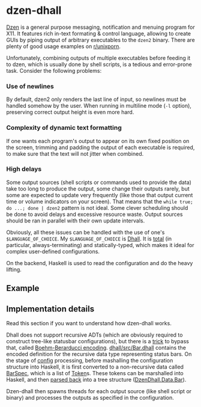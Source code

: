 # dzen-dhall

[Dzen](https://github.com/robm/dzen) is a general purpose messaging, notification and menuing program for X11. It features rich in-text formating & control language, allowing to create GUIs by piping output of arbitrary executables to the `dzen2` binary. There are plenty of good usage examples on [r/unixporn](https://www.reddit.com/r/unixporn/search/?q=dzen).

Unfortunately, combining outputs of multiple executables before feeding it to dzen, which is usually done by shell scripts, is a tedious and error-prone task. Consider the following problems:

### Use of newlines

By default, dzen2 only renders the last line of input, so newlines must be handled somehow by the user. When running in multiline mode (`-l` option), preserving correct output height is even more hard.

### Complexity of dynamic text formatting

If one wants each program's output to appear on its own fixed position on the screen, trimming and padding the output of each executable is required, to make sure that the text will not jitter when combined.

### High delays

Some output sources (shell scripts or commands used to provide the data) take too long to produce the output, some change their outputs rarely, but some are expected to update very frequently (like those that output current time or volume indicators on your screen). That means that the `while true; do ...; done | dzen2` pattern is not ideal. Some clever scheduling should be done to avoid delays and excessive resource waste. Output sources should be ran in parallel with their own update intervals.

Obviously, all these issues can be handled with the use of one's `$LANGUAGE_OF_CHOICE`. My `$LANGUAGE_OF_CHOICE` is [Dhall](https://dhall-lang.org/). It is [total](https://en.wikipedia.org/wiki/Total_functional_programming) (in particular, always-terminating) and statically-typed, which makes it ideal for complex user-defined configurations.

On the backend, Haskell is used to read the configuration and do the heavy lifting.

## Example

## Implementation details

Read this section if you want to understand how dzen-dhall works.

Dhall does not support recursive ADTs (which are obviously required to construct tree-like statusbar configurations), but there is a [trick](https://github.com/dhall-lang/dhall-lang/wiki/How-to-translate-recursive-code-to-Dhall) to bypass that, called [Boehm-Berarducci encoding](http://okmij.org/ftp/tagless-final/course/Boehm-Berarducci.html). [dhall/src/Bar.dhall](dhall/src/Bar.dhall) contains the encoded definition for the recursive data type representing status bars. On the stage of [config](dhall/config.dhall) processing, before mashalling the configuration structure into Haskell, it is first converted to a non-recursive data called [BarSpec](dhall/src/BarSpec.dhall), which is a list of [Token](dhall/src/Token.dhall)s. These tokens can be marshalled into Haskell, and then [parsed back](src/DzenDhall/Parser.hs) into a tree structure ([DzenDhall.Data.Bar](src/DzenDhall/Data.hs)).

Dzen-dhall then spawns threads for each output source (like shell script or binary) and processes the outputs as specified in the configuration.
